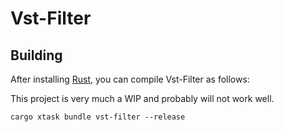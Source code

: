 # Vst-Filter

## Building

After installing [Rust](https://rustup.rs/), you can compile Vst-Filter as follows:

This project is very much a WIP and probably will not work well.

```shell
cargo xtask bundle vst-filter --release
```
